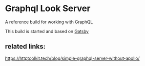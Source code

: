 # Graphql Look Server

A reference build for working with GraphQL


This build is started and based on  [Gatsby](https://www.gatsbyjs.com)


## related links:


https://httptoolkit.tech/blog/simple-graphql-server-without-apollo/
